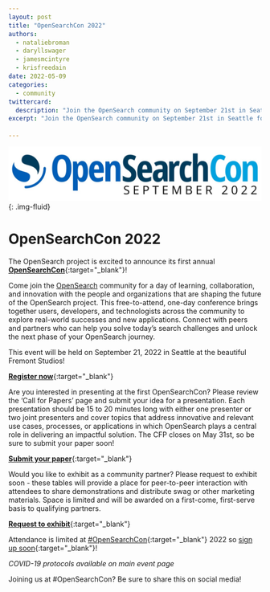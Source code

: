 ```yaml
---
layout: post
title: "OpenSearchCon 2022"
authors:
  - nataliebroman
  - daryllswager
  - jamesmcintyre
  - krisfreedain
date: 2022-05-09
categories:
  - community
twittercard:
  description: "Join the OpenSearch community on September 21st in Seattle for #OpenSearchCon! Connect with peers and partners who can help you solve today’s search challenges and unlock the next phase of your OpenSearch journey."
excerpt: "Join the OpenSearch community on September 21st in Seattle for #OpenSearchCon!"

---
```


![OpenSearchCon](/assets/media/blog-images/2022-05-09-opensearchcon/opensearchcon.jpg){: .img-fluid}

# OpenSearchCon 2022

The OpenSearch project is excited to announce its first annual [**OpenSearchCon**](https://opensearchcon.splashthat.com/){:target="_blank"}! 

Come join the [OpenSearch](https://opensearch.org/) community for a day of learning, collaboration, and innovation with the people and organizations that are shaping the future of the OpenSearch project. This free-to-attend, one-day conference brings together users, developers, and technologists across the community to explore real-world successes and new applications. Connect with peers and partners who can help you solve today’s search challenges and unlock the next phase of your OpenSearch journey.

This event will be held on September 21, 2022 in Seattle at the beautiful Fremont Studios! 

[**Register now**](https://opensearchcon.splashthat.com/){:target="_blank"}

Are you interested in presenting at the first OpenSearchCon? Please review the ‘Call for Papers’ page and submit your idea for a presentation. Each presentation should be 15 to 20 minutes long with either one presenter or two joint presenters and cover topics that address innovative and relevant use cases, processes, or applications in which OpenSearch plays a central role in delivering an impactful solution. The CFP closes on May 31st, so be sure to submit your paper soon! 

[**Submit your paper**](https://opensearchcon-cfp.splashthat.com/){:target="_blank"}

Would you like to exhibit as a community partner? Please request to exhibit soon - these tables will provide a place for peer-to-peer interaction with attendees to share demonstrations and distribute swag or other marketing materials. Space is limited and will be awarded on a first-come, first-serve basis to qualifying partners. 

[**Request to exhibit**](https://opensearchcon-exhibit.splashthat.com/){:target="_blank"}

Attendance is limited at [#OpenSearchCon](https://twitter.com/search?q=%23OpenSearchCon&src=typed_query&f=live){:target="_blank"} 2022 so [sign up soon](https://opensearchcon.splashthat.com/){:target="_blank"}!


*COVID-19 protocols available on main event page*


Joining us at #OpenSearchCon? Be sure to share this on social media!